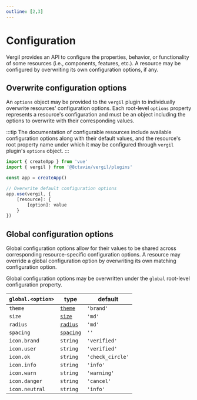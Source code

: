 ```yaml
---
outline: [2,3]
---
```


# Configuration

Vergil provides an API to configure the properties, behavior, or functionality of some resources (i.e., components, features, etc.). A resource may be configured by overwriting its own configuration options, if any.

## Overwrite configuration options

An `options` object may be provided to the `vergil` plugin to individually overwrite resources' configuration options. Each root-level `options` property represents a resource's configuration and must be an object including the options to overwrite with their corresponding values.

:::tip
The documentation of configurable resources include available configuration options along with their default values, and the resource's root property name under which it may be configured through `vergil` plugin's `options` object.
:::

```js
import { createApp } from 'vue'
import { vergil } from '@8ctavio/vergil/plugins'

const app = createApp()

// Overwrite default configuration options
app.use(vergil, {
    [resource]: {
        [option]: value
    }
})
```

## Global configuration options

Global configuration options allow for their values to be shared across corresponding resource-specific configuration options. A resource may override a global configuration option by overwriting its own matching configuration option.

Global configuration options may be overwritten under the `global` root-level configuration property.

| `global.<option>` | type | default |
| ----------------- | ---- | ------- |
| `theme` | [`theme`](/theme#the-theme-prop) | `'brand'` |
| `size` | [`size`](/theme#the-size-prop) | `'md'` |
| `radius` | [`radius`](/theme#the-radius-prop) | `'md'` |
| `spacing` | [`spacing`](/theme#the-spacing-prop) | `''` |
| `icon.brand` | `string` | `'verified'` |
| `icon.user` | `string` | `'verified'` |
| `icon.ok` | `string` | `'check_circle'` |
| `icon.info` | `string` | `'info'` |
| `icon.warn` | `string` | `'warning'` |
| `icon.danger` | `string` | `'cancel'` |
| `icon.neutral` | `string` | `'info'` |